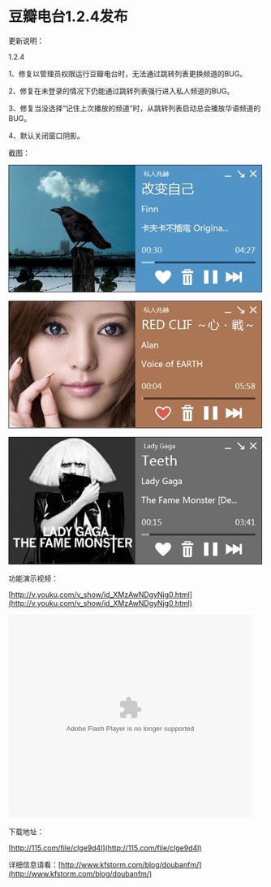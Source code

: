 # 豆瓣电台1.2.4发布

更新说明：

1.2.4

1、修复以管理员权限运行豆瓣电台时，无法通过跳转列表更换频道的BUG。

2、修复在未登录的情况下仍能通过跳转列表强行进入私人频道的BUG。

3、修复当没选择“记住上次播放的频道”时，从跳转列表启动总会播放华语频道的BUG。

4、默认关闭窗口阴影。

截图：

[<img style="background-image: none; border-bottom: 0px; border-left: 0px; padding-left: 0px; padding-right: 0px; display: inline; border-top: 0px; border-right: 0px; padding-top: 0px" title="image" border="0" alt="image" src="/attachment/up/blog/images/1.2.4_138BA/image_thumb.jpg" width="500" height="251" />](/attachment/up/blog/images/1.2.4_138BA/image.jpg)

[<img style="background-image: none; border-bottom: 0px; border-left: 0px; padding-left: 0px; padding-right: 0px; display: inline; border-top: 0px; border-right: 0px; padding-top: 0px" title="image1" border="0" alt="image1" src="/attachment/up/blog/images/1.2.4_138BA/image1_thumb.jpg" width="500" height="251" />](/attachment/up/blog/images/1.2.4_138BA/image1.jpg)

[<img style="background-image: none; border-bottom: 0px; border-left: 0px; padding-left: 0px; padding-right: 0px; display: inline; border-top: 0px; border-right: 0px; padding-top: 0px" title="image2" border="0" alt="image2" src="/attachment/up/blog/images/1.2.4_138BA/image2_thumb.jpg" width="500" height="251" />](/attachment/up/blog/images/1.2.4_138BA/image2.jpg)

功能演示视频：

[http://v.youku.com/v_show/id_XMzAwNDgyNjg0.html](http://v.youku.com/v_show/id_XMzAwNDgyNjg0.html)

<object width="480" height="400" classid="clsid:d27cdb6e-ae6d-11cf-96b8-444553540000" codebase="http://download.macromedia.com/pub/shockwave/cabs/flash/swflash.cab#version=6,0,40,0"> <param name="src" value="http://player.youku.com/player.php/sid/XMzAwNDgyNjg0/v.swf" /> <param name="allowfullscreen" value="true" /> <param name="quality" value="high" /> <param name="allowscriptaccess" value="always" /> <embed width="480" height="400" type="application/x-shockwave-flash" src="http://player.youku.com/player.php/sid/XMzAwNDgyNjg0/v.swf" allowfullscreen="true" quality="high" allowscriptaccess="always" /></object>

下载地址：

[http://115.com/file/clge9d4l](http://115.com/file/clge9d4l)

详细信息请看：[http://www.kfstorm.com/blog/doubanfm/](http://www.kfstorm.com/blog/doubanfm/)
